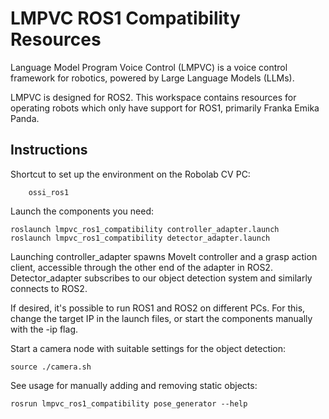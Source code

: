 # LMPVC ROS1 Compatibility Resources

Language Model Program Voice Control (LMPVC) is a voice control framework for robotics, powered by Large Language Models (LLMs).

LMPVC is designed for ROS2. This workspace contains resources for operating robots which only have support for ROS1, primarily Franka Emika Panda.

## Instructions
Shortcut to set up the environment on the Robolab CV PC:
```
    ossi_ros1
```

Launch the components you need:
```
roslaunch lmpvc_ros1_compatibility controller_adapter.launch
roslaunch lmpvc_ros1_compatibility detector_adapter.launch
```

Launching controller_adapter spawns MoveIt controller and a grasp action client, accessible through the other end of the adapter in ROS2. Detector_adapter subscribes to our object detection system and similarly connects to ROS2.

If desired, it's possible to run ROS1 and ROS2 on different PCs. For this, change the target IP in the launch files, or start the components manually with the -ip flag.

Start a camera node with suitable settings for the object detection:
```
source ./camera.sh
```

See usage for manually adding and removing static objects:
```
rosrun lmpvc_ros1_compatibility pose_generator --help
```